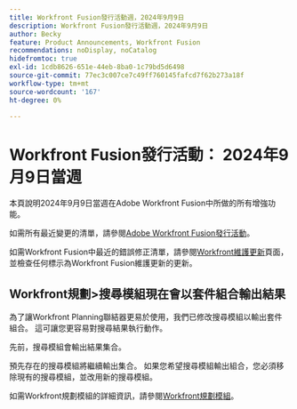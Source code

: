 ```yaml
---
title: Workfront Fusion發行活動週，2024年9月9日
description: Workfront Fusion發行活動週，2024年9月9日
author: Becky
feature: Product Announcements, Workfront Fusion
recommendations: noDisplay, noCatalog
hidefromtoc: true
exl-id: 1cdb8626-651e-44eb-8ba0-1c79bd5d6498
source-git-commit: 77ec3c007ce7c49ff760145fafcd7f62b273a18f
workflow-type: tm+mt
source-wordcount: '167'
ht-degree: 0%

---
```


# Workfront Fusion發行活動： 2024年9月9日當週

本頁說明2024年9月9日當週在Adobe Workfront Fusion中所做的所有增強功能。

如需所有最近變更的清單，請參閱[Adobe Workfront Fusion發行活動](/help/workfront-fusion/fusion-product-releases/fusion-release-activity.md)。

如需Workfront Fusion中最近的錯誤修正清單，請參閱[Workfront維護更新](https://experienceleague.adobe.com/docs/workfront-known-issues/releases/current-updates.html?lang=zh-Hant)頁面，並檢查任何標示為Workfront Fusion維護更新的更新。

## Workfront規劃>搜尋模組現在會以套件組合輸出結果

為了讓Workfront Planning聯結器更易於使用，我們已修改搜尋模組以輸出套件組合。 這可讓您更容易對搜尋結果執行動作。

先前，搜尋模組會輸出結果集合。

預先存在的搜尋模組將繼續輸出集合。 如果您希望搜尋模組輸出組合，您必須移除現有的搜尋模組，並改用新的搜尋模組。

如需Workfront規劃模組的詳細資訊，請參閱[Workfront規劃模組](/help/workfront-fusion/references/apps-and-modules/adobe-connectors/workfront-planning-modules.md)。
